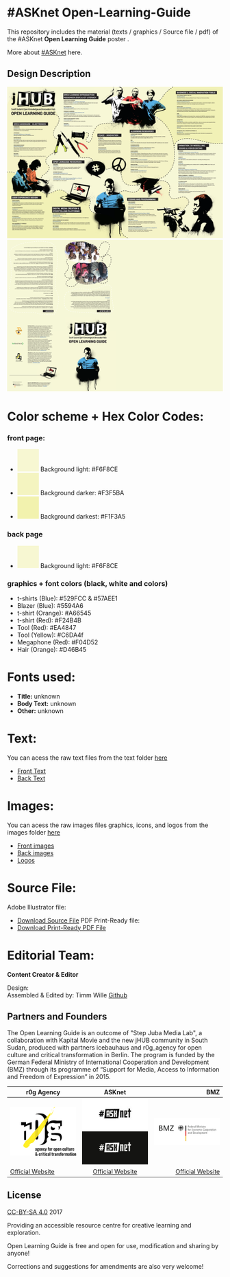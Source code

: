 # #ASKnet Open-Learning-Guide

This repository includes the material (texts / graphics / Source file / pdf) of the #ASKnet __Open Learning Guide__ poster .

More about [#ASKnet](https://www.weareasknet.org/) here.

## Design Description

![Open Hardware Guide front page](Juba-open-learning-guide-front.png)
![Open Hardware Guide back page](Juba-open-learning-guide-back.png)


# **Color scheme + Hex Color Codes:**

###  front page:

* ![#F6F8CE](color-codes/F6F8CE.png) Background light: #F6F8CE
* ![#F3F5BA](color-codes/F3F5BA.png) Background darker: #F3F5BA
* ![#F1F3A5](color-codes/F1F3A5.png) Background darkest: #F1F3A5


###  back page

* ![#F6F8CE](color-codes/F6F8CE.png) Background light: #F6F8CE


### graphics + font colors (black, white and colors)

* t-shirts (Blue): #529FCC & #57AEE1
* Blazer (Blue): #5594A6
* t-shirt (Orange): #A66545
* t-shirt (Red): #F24B4B
* Tool (Red): #EA4847
* Tool (Yellow): #C6DA4f
* Megaphone (Red): #F04D52
* Hair (Orange): #D46B45

# **Fonts used:**

* **Title:** unknown
* **Body Text:**  unknown
* **Other:** unknown

# **Text:**

You can acess the raw text files from the text folder [here](#)

* [Front Text](text/OHG-front-FINAL-TEXT.odt)
* [Back Text](text/OHG-back-FINAL-TEXT.odt)


# **Images:**

You can acess the raw images files graphics, icons, and logos from the images folder [here](https://github.com/opencultureagency/Open-Documentation-Guide/tree/master/images)

* [Front images](https://github.com/opencultureagency/Open-Learning-Guide/tree/master/images/front)
* [Back images](https://github.com/opencultureagency/Open-Learning-Guide/tree/master/images/back)
* [Logos](https://github.com/opencultureagency/Open-Learning-Guide/tree/master/images/logos)

# **Source File:**

Adobe Illustrator file:
* [Download Source File](https://cloud.openculture.agency/index.php/s/Dp577rPHnMobQ9m)
PDF Print-Ready file:
* [Download Print-Ready PDF File](https://cloud.openculture.agency/index.php/s/dy2ZZWA39mzPGiS)


# **Editorial Team:**
**Content Creator & Editor**

Design:   
Assembled & Edited by: 
Timm Wille [Github](https://github.com/timmwille/)

## Partners and Founders

The Open Learning Guide is an outcome of "Step Juba Media Lab",
a collaboration with Kapital Movie and the new jHUB community in South Sudan,
produced with partners icebauhaus and r0g_agency for open culture and critical transformation in Berlin.
The program is funded by the German Federal Ministry of International Cooperation and Development (BMZ) through its programme of “Support for Media,
Access to Information and Freedom of Expression” in 2015.

| r0g Agency |      ASKnet      |  BMZ |
|----------|:-------------:|------:|
| [![r0g Logo](images/logos/r0g-logo-new-2021.png)](https://openculture.agency/)| [![#ASKnet Logo](images/logos/asknet-logo.png)](https://github.com/ASKnet-Open-Training)| [![#ASKnet Logo](images/logos/bmz-logo.png)](https://www.bmz.de/en/) |
| [Official Website](https://openculture.agency/) | [Official Website](https://github.com/ASKnet-Open-Training) | [Official Website](https://www.bmz.de/en/) |

## License
[CC-BY-SA 4.0](LICENSE.md) 2017


Providing an accessible resource centre for creative learning and exploration.

Open Learning Guide is free and open for use, modification and sharing by anyone!

Corrections and suggestions for amendments are also very welcome!
